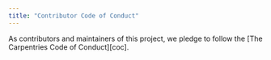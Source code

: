 ```yaml
---
title: "Contributor Code of Conduct"
---
```


As contributors and maintainers of this project,
we pledge to follow the [The Carpentries Code of Conduct][coc].
